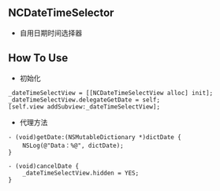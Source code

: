 ## NCDateTimeSelector
* 自用日期时间选择器

## How To Use

* 初始化

```objc
_dateTimeSelectView = [[NCDateTimeSelectView alloc] init];
_dateTimeSelectView.delegateGetDate = self;
[self.view addSubview:_dateTimeSelectView];
```

* 代理方法

```objc
- (void)getDate:(NSMutableDictionary *)dictDate {
    NSLog(@"Data：%@", dictDate);
}

- (void)cancelDate {
    _dateTimeSelectView.hidden = YES;
}
```